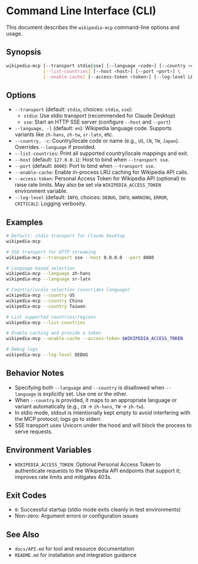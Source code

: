 # Command Line Interface (CLI)

This document describes the `wikipedia-mcp` command-line options and usage.

## Synopsis

```bash
wikipedia-mcp [--transport stdio|sse] [--language <code>] [--country <code|name>] \
              [--list-countries] [--host <host>] [--port <port>] \
              [--enable-cache] [--access-token <token>] [--log-level LEVEL]
```

## Options

- `--transport` (default: `stdio`, choices: `stdio`, `sse`):
  - `stdio`: Use stdio transport (recommended for Claude Desktop)
  - `sse`: Start an HTTP SSE server (configure `--host` and `--port`)
- `--language, -l` (default: `en`): Wikipedia language code. Supports variants like `zh-hans`, `zh-tw`, `sr-latn`, etc.
- `--country, -c`: Country/locale code or name (e.g., `US`, `CN`, `TW`, `Japan`). Overrides `--language` if provided.
- `--list-countries`: Print all supported country/locale mappings and exit.
- `--host` (default: `127.0.0.1`): Host to bind when `--transport sse`.
- `--port` (default: `8000`): Port to bind when `--transport sse`.
- `--enable-cache`: Enable in-process LRU caching for Wikipedia API calls.
- `--access-token`: Personal Access Token for Wikipedia API (optional) to raise rate limits. May also be set via `WIKIPEDIA_ACCESS_TOKEN` environment variable.
- `--log-level` (default: `INFO`, choices: `DEBUG`, `INFO`, `WARNING`, `ERROR`, `CRITICAL`): Logging verbosity.

## Examples

```bash
# Default: stdio transport for Claude Desktop
wikipedia-mcp

# SSE transport for HTTP streaming
wikipedia-mcp --transport sse --host 0.0.0.0 --port 8080

# Language-based selection
wikipedia-mcp --language zh-hans
wikipedia-mcp --language sr-latn

# Country/locale selection (overrides language)
wikipedia-mcp --country US
wikipedia-mcp --country China
wikipedia-mcp --country Taiwan

# List supported countries/regions
wikipedia-mcp --list-countries

# Enable caching and provide a token
wikipedia-mcp --enable-cache --access-token $WIKIPEDIA_ACCESS_TOKEN

# Debug logs
wikipedia-mcp --log-level DEBUG
```

## Behavior Notes

- Specifying both `--language` and `--country` is disallowed when `--language` is explicitly set. Use one or the other.
- When `--country` is provided, it maps to an appropriate language or variant automatically (e.g., `CN` → `zh-hans`, `TW` → `zh-tw`).
- In stdio mode, stdout is intentionally kept empty to avoid interfering with the MCP protocol; logs go to stderr.
- SSE transport uses Uvicorn under the hood and will block the process to serve requests.

## Environment Variables

- `WIKIPEDIA_ACCESS_TOKEN`: Optional Personal Access Token to authenticate requests to the Wikipedia API endpoints that support it; improves rate limits and mitigates 403s.

## Exit Codes

- `0`: Successful startup (stdio mode exits cleanly in test environments)
- Non-zero: Argument errors or configuration issues

## See Also

- `docs/API.md` for tool and resource documentation
- `README.md` for installation and integration guidance
